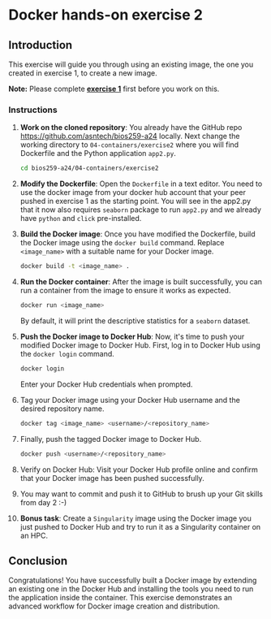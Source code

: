 # Docker hands-on exercise 2

## Introduction
This exercise will guide you through using an existing image, the one you created in exercise 1, to create a new image. 

**Note:** Please complete [**exercise 1**](/04-containers/exercise1/) first before you work on this.

### Instructions

1. **Work on the cloned repository**: You already have the GitHub repo https://github.com/asntech/bios259-a24 locally. Next change the working directory to  `04-containers/exercise2`  where you will find Dockerfile and the Python application `app2.py`.

    ```bash
    cd bios259-a24/04-containers/exercise2
    ```

2. **Modify the Dockerfile**: Open the `Dockerfile` in a text editor. You need to use the docker image from your docker hub account that your peer pushed in exercise 1 as the starting point. You will see in the app2.py that it now also requires `seaborn` package to run `app2.py` and we already have `python` and `click` pre-installed.

3. **Build the Docker image**: Once you have modified the Dockerfile, build the Docker image using the `docker build` command. Replace `<image_name>` with a suitable name for your Docker image.

    ```bash
    docker build -t <image_name> .
    ```

4. **Run the Docker container**: After the image is built successfully, you can run a container from the image to ensure it works as expected.

    ```bash
    docker run <image_name>
    ```

    By default, it will print the descriptive statistics for a `seaborn` dataset.

5. **Push the Docker image to Docker Hub**: Now, it's time to push your modified Docker image to Docker Hub. First, log in to Docker Hub using the `docker login` command.

    ```bash
    docker login
    ```

    Enter your Docker Hub credentials when prompted.

6. Tag your Docker image using your Docker Hub username and the desired repository name.

    ```bash
    docker tag <image_name> <username>/<repository_name>
    ```

7. Finally, push the tagged Docker image to Docker Hub.

    ```bash
    docker push <username>/<repository_name>
    ```

8. Verify on Docker Hub: Visit your Docker Hub profile online and confirm that your Docker image has been pushed successfully.

9. You may want to commit and push it to GitHub to brush up your Git skills from day 2 :-)

10. **Bonus task**: Create a `Singularity` image using the Docker image you just pushed to Docker Hub and try to run it as a Singularity container on an HPC.

## Conclusion

Congratulations! You have successfully built a Docker image by extending an existing one in the Docker Hub and installing the tools you need to run the application inside the container. This exercise demonstrates an advanced workflow for Docker image creation and distribution.
